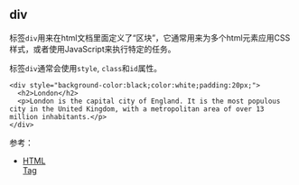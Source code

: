 ## div

标签`div`用来在html文档里面定义了“区块”，它通常用来为多个html元素应用CSS样式，或者使用JavaScript来执行特定的任务。

标签`div`通常会使用`style`, `class`和`id`属性。

```
<div style="background-color:black;color:white;padding:20px;">
  <h2>London</h2>
  <p>London is the capital city of England. It is the most populous city in the United Kingdom, with a metropolitan area of over 13 million inhabitants.</p>
</div>
```

参考：

- [HTML <div> Tag](https://www.w3schools.com/tags/tag_div.ASP)

